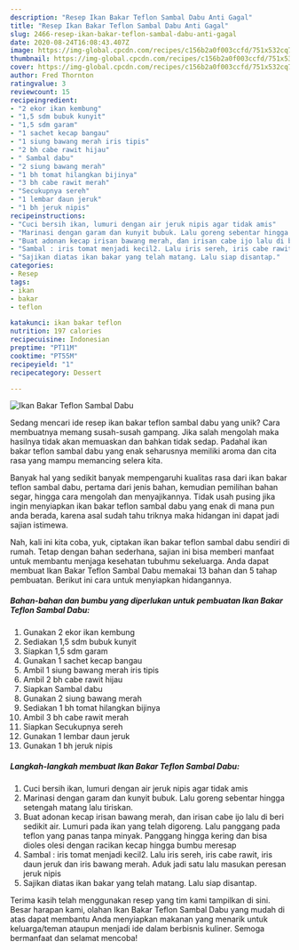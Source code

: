 ```yaml
---
description: "Resep Ikan Bakar Teflon Sambal Dabu Anti Gagal"
title: "Resep Ikan Bakar Teflon Sambal Dabu Anti Gagal"
slug: 2466-resep-ikan-bakar-teflon-sambal-dabu-anti-gagal
date: 2020-08-24T16:08:43.407Z
image: https://img-global.cpcdn.com/recipes/c156b2a0f003ccfd/751x532cq70/ikan-bakar-teflon-sambal-dabu-foto-resep-utama.jpg
thumbnail: https://img-global.cpcdn.com/recipes/c156b2a0f003ccfd/751x532cq70/ikan-bakar-teflon-sambal-dabu-foto-resep-utama.jpg
cover: https://img-global.cpcdn.com/recipes/c156b2a0f003ccfd/751x532cq70/ikan-bakar-teflon-sambal-dabu-foto-resep-utama.jpg
author: Fred Thornton
ratingvalue: 3
reviewcount: 15
recipeingredient:
- "2 ekor ikan kembung"
- "1,5 sdm bubuk kunyit"
- "1,5 sdm garam"
- "1 sachet kecap bangau"
- "1 siung bawang merah iris tipis"
- "2 bh cabe rawit hijau"
- " Sambal dabu"
- "2 siung bawang merah"
- "1 bh tomat hilangkan bijinya"
- "3 bh cabe rawit merah"
- "Secukupnya sereh"
- "1 lembar daun jeruk"
- "1 bh jeruk nipis"
recipeinstructions:
- "Cuci bersih ikan, lumuri dengan air jeruk nipis agar tidak amis"
- "Marinasi dengan garam dan kunyit bubuk. Lalu goreng sebentar hingga setengah matang lalu tiriskan."
- "Buat adonan kecap irisan bawang merah, dan irisan cabe ijo lalu di beri sedikit air. Lumuri pada ikan yang telah digoreng. Lalu panggang pada teflon yang panas tanpa minyak. Panggang hingga kering dan bisa dioles olesi dengan racikan kecap hingga bumbu meresap"
- "Sambal : iris tomat menjadi kecil2. Lalu iris sereh, iris cabe rawit, iris daun jeruk dan iris bawang merah. Aduk jadi satu lalu masukan peresan jeruk nipis"
- "Sajikan diatas ikan bakar yang telah matang. Lalu siap disantap."
categories:
- Resep
tags:
- ikan
- bakar
- teflon

katakunci: ikan bakar teflon 
nutrition: 197 calories
recipecuisine: Indonesian
preptime: "PT11M"
cooktime: "PT55M"
recipeyield: "1"
recipecategory: Dessert

---
```



![Ikan Bakar Teflon Sambal Dabu](https://img-global.cpcdn.com/recipes/c156b2a0f003ccfd/751x532cq70/ikan-bakar-teflon-sambal-dabu-foto-resep-utama.jpg)

Sedang mencari ide resep ikan bakar teflon sambal dabu yang unik? Cara membuatnya memang susah-susah gampang. Jika salah mengolah maka hasilnya tidak akan memuaskan dan bahkan tidak sedap. Padahal ikan bakar teflon sambal dabu yang enak seharusnya memiliki aroma dan cita rasa yang mampu memancing selera kita.

Banyak hal yang sedikit banyak mempengaruhi kualitas rasa dari ikan bakar teflon sambal dabu, pertama dari jenis bahan, kemudian pemilihan bahan segar, hingga cara mengolah dan menyajikannya. Tidak usah pusing jika ingin menyiapkan ikan bakar teflon sambal dabu yang enak di mana pun anda berada, karena asal sudah tahu triknya maka hidangan ini dapat jadi sajian istimewa.




Nah, kali ini kita coba, yuk, ciptakan ikan bakar teflon sambal dabu sendiri di rumah. Tetap dengan bahan sederhana, sajian ini bisa memberi manfaat untuk membantu menjaga kesehatan tubuhmu sekeluarga. Anda dapat membuat Ikan Bakar Teflon Sambal Dabu memakai 13 bahan dan 5 tahap pembuatan. Berikut ini cara untuk menyiapkan hidangannya.

<!--inarticleads1-->

##### Bahan-bahan dan bumbu yang diperlukan untuk pembuatan Ikan Bakar Teflon Sambal Dabu:

1. Gunakan 2 ekor ikan kembung
1. Sediakan 1,5 sdm bubuk kunyit
1. Siapkan 1,5 sdm garam
1. Gunakan 1 sachet kecap bangau
1. Ambil 1 siung bawang merah iris tipis
1. Ambil 2 bh cabe rawit hijau
1. Siapkan  Sambal dabu
1. Gunakan 2 siung bawang merah
1. Sediakan 1 bh tomat hilangkan bijinya
1. Ambil 3 bh cabe rawit merah
1. Siapkan Secukupnya sereh
1. Gunakan 1 lembar daun jeruk
1. Gunakan 1 bh jeruk nipis




<!--inarticleads2-->

##### Langkah-langkah membuat Ikan Bakar Teflon Sambal Dabu:

1. Cuci bersih ikan, lumuri dengan air jeruk nipis agar tidak amis
1. Marinasi dengan garam dan kunyit bubuk. Lalu goreng sebentar hingga setengah matang lalu tiriskan.
1. Buat adonan kecap irisan bawang merah, dan irisan cabe ijo lalu di beri sedikit air. Lumuri pada ikan yang telah digoreng. Lalu panggang pada teflon yang panas tanpa minyak. Panggang hingga kering dan bisa dioles olesi dengan racikan kecap hingga bumbu meresap
1. Sambal : iris tomat menjadi kecil2. Lalu iris sereh, iris cabe rawit, iris daun jeruk dan iris bawang merah. Aduk jadi satu lalu masukan peresan jeruk nipis
1. Sajikan diatas ikan bakar yang telah matang. Lalu siap disantap.




Terima kasih telah menggunakan resep yang tim kami tampilkan di sini. Besar harapan kami, olahan Ikan Bakar Teflon Sambal Dabu yang mudah di atas dapat membantu Anda menyiapkan makanan yang menarik untuk keluarga/teman ataupun menjadi ide dalam berbisnis kuliner. Semoga bermanfaat dan selamat mencoba!
